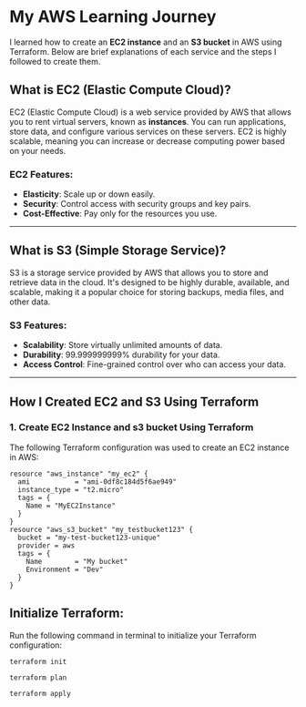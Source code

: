 # My AWS Learning Journey

I learned how to create an **EC2 instance** and an **S3 bucket** in AWS using Terraform. Below are brief explanations of each service and the steps I followed to create them.

## What is EC2 (Elastic Compute Cloud)?

EC2 (Elastic Compute Cloud) is a web service provided by AWS that allows you to rent virtual servers, known as **instances**. You can run applications, store data, and configure various services on these servers. EC2 is highly scalable, meaning you can increase or decrease computing power based on your needs.

### EC2 Features:
- **Elasticity**: Scale up or down easily.
- **Security**: Control access with security groups and key pairs.
- **Cost-Effective**: Pay only for the resources you use.

---

## What is S3 (Simple Storage Service)?

S3 is a storage service provided by AWS that allows you to store and retrieve data in the cloud. It's designed to be highly durable, available, and scalable, making it a popular choice for storing backups, media files, and other data.

### S3 Features:
- **Scalability**: Store virtually unlimited amounts of data.
- **Durability**: 99.999999999% durability for your data.
- **Access Control**: Fine-grained control over who can access your data.

---

## How I Created EC2 and S3 Using Terraform

### 1. Create EC2 Instance and s3 bucket Using Terraform

The following Terraform configuration was used to create an EC2 instance in AWS:

```hcl
resource "aws_instance" "my_ec2" {
  ami           = "ami-0df8c184d5f6ae949"
  instance_type = "t2.micro"
  tags = {
    Name = "MyEC2Instance"
  }
}
resource "aws_s3_bucket" "my_testbucket123" {
  bucket = "my-test-bucket123-unique"
  provider = aws
  tags = {
    Name        = "My bucket"
    Environment = "Dev"
  }
}
```
## Initialize Terraform: 

Run the following command in terminal to initialize your Terraform configuration:

```hcl
terraform init
```
```hcl
terraform plan
```
```hcl
terraform apply
```



